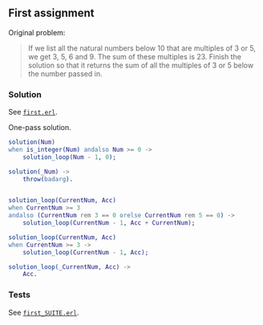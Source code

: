 ## First assignment

Original problem:

> If we list all the natural numbers below 10 that are multiples of 3 or 5, we get 3, 5, 6 and 9. The sum of these multiples is 23.
> Finish the solution so that it returns the sum of all the multiples of 3 or 5 below the number passed in.

### Solution

See [`first.erl`](src/first.erl).

One-pass solution.

```erlang
solution(Num)
when is_integer(Num) andalso Num >= 0 ->
    solution_loop(Num - 1, 0);

solution(_Num) ->
    throw(badarg).


solution_loop(CurrentNum, Acc)
when CurrentNum >= 3
andalso (CurrentNum rem 3 == 0 orelse CurrentNum rem 5 == 0) ->
    solution_loop(CurrentNum - 1, Acc + CurrentNum);

solution_loop(CurrentNum, Acc)
when CurrentNum >= 3 ->
    solution_loop(CurrentNum - 1, Acc);

solution_loop(_CurrentNum, Acc) ->
    Acc.
```

### Tests

See [`first_SUITE.erl`](test/first_SUITE.erl).
